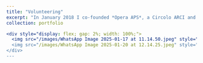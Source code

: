```yaml
---
title: "Volunteering"
excerpt: "In January 2018 I co-founded *Opera APS*, a Circolo ARCI and cultural center that uses dance and art therapy to support individuals facing psychological challenges. Through creative expression, we provide a space for people to engage with the arts as a means of therapy and personal growth. The same year, I joined *Libera. Associazioni, Nomi e Numeri contro le Mafie* as a volunteer. Libera is a nationally recognised association working on raising awareness about Mafia infiltrations and the threats posed by organized crime in Italy. I also volunteered and took part in projects to restore Mafia-confiscated properties in the South of Italy."
collection: portfolio

<div style="display: flex; gap: 2%; width: 100%;">
  <img src="/images/WhatsApp Image 2025-01-17 at 11.14.50.jpeg" style="width: 48%;" />
  <img src="/images/WhatsApp Image 2025-01-20 at 12.14.25.jpeg" style="width: 48%;" />
</div>
---
```





